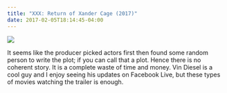 ```yaml
---
title: "XXX: Return of Xander Cage (2017)"
date: 2017-02-05T18:14:45-04:00
---
```


![](https://s-media-cache-ak0.pinimg.com/originals/ba/a5/72/baa5720357f9050d2e717d1a331ae1ed.jpg)

It seems like the producer picked actors first then found some random person to write the plot; if you can call that a plot. Hence there is no coherent story. It is a complete waste of time and money. Vin Diesel is a cool guy and I enjoy seeing his updates on Facebook Live, but these types of movies watching the trailer is enough.
